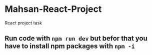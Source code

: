 # Mahsan-React-Project
React project task
## Run code with `npm run dev` but befor that you have to install npm packages with `npm -i `
